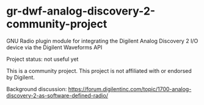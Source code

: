 # gr-dwf-analog-discovery-2-community-project
GNU Radio plugin module for integrating the Digilent Analog Discovery 2 I/O device via the Digilent Waveforms API

Project status: not useful yet

This is a community project. This project is not affiliated with or endorsed by Digilent.

Background discussion: https://forum.digilentinc.com/topic/1700-analog-discovery-2-as-software-defined-radio/
